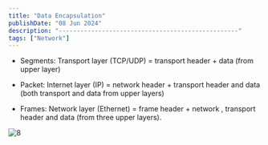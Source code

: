 ```yaml
---
title: "Data Encapsulation"
publishDate: "08 Jun 2024"
description: "--------------------------------------------------"
tags: ["Network"]
---
```


* Segments: Transport layer (TCP/UDP) = transport header + data (from upper layer) ​
    
* Packet: Internet layer (IP) = network header + transport header and data (both transport and data from upper layers) ​
    
* Frames: Network layer (Ethernet) = frame header + network , transport header and data (from three upper layers).

![8](@/assets/8.jpeg)